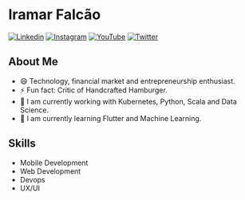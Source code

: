 <!--
### Hi there 👋
**iramarJunior/iramarJunior** is a ✨ _special_ ✨ repository because its `README.md` (this file) appears on your GitHub profile.

Here are some ideas to get you started:

- 🔭 I’m currently working on ...
- 🌱 I’m currently learning ...
- 👯 I’m looking to collaborate on ...
- 🤔 I’m looking for help with ...
- 💬 Ask me about ...
- 📫 How to reach me: ...
- 😄 Pronouns: ...
- ⚡ Fun fact: ...
-->

# Iramar Falcão
[![Linkedin](https://img.shields.io/badge/-LinkedIn-blue?style=for-the-badge&logo=Linkedin&logoColor=white)](https://www.linkedin.com/in/iramarfalcao/)
[![Instagram](https://img.shields.io/badge/-Instagram-ff0080?style=for-the-badge&logo=Instagram&logoColor=white)](https://www.instagram.com/iramarfalcao/)
[![YouTube](https://img.shields.io/badge/-YouTube-ff0000?style=for-the-badge&logo=YouTube&logoColor=white)](https://www.youtube.com/channel/UCRUxrej93oo7az-VQOR0WQQ?view_as=subscriber)
[![Twitter](https://img.shields.io/badge/-twitter-1da1f2?style=for-the-badge&logo=Twitter&logoColor=white)](https://twitter.com/iramarfalcao)

## About Me

- 😄 Technology, financial market and entrepreneurship enthusiast.
- ⚡ Fun fact: Critic of Handcrafted Hamburger.
- 🔭 I am currently working with Kubernetes, Python, Scala and Data Science.
- 🌱 I am currently learning Flutter and Machine Learning.

## Skills
- Mobile Development
- Web Development
- Devops
- UX/UI

